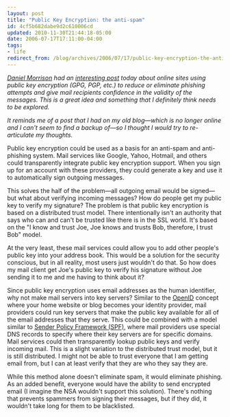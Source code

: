 ```yaml
---
layout: post
title: "Public Key Encryption: the anti-spam"
id: 4cf5b682dabe9d2c610006cd
updated: 2010-11-30T21:44:18-05:00
date: 2006-07-17T17:11:00-04:00
tags:
- life
redirect_from: /blog/archives/2006/07/17/public-key-encryption-the-anti-spam/
---
```


<em><a href="http://ifstatement.blogspot.com/">Daniel Morrison</a> had an <a title="Sign Up?" href="http://ifstatement.blogspot.com/2006/07/sign-up.html">interesting post</a> today about online sites using public key encryption (GPG, PGP, etc.) to reduce or eliminate phishing attempts and give mail recipients confidence in the validity of the messages. This is a great idea and something that I definitely think needs to be explored.</em>

<em>It reminds me of a post that I had on my old blog—which is no longer online and I can't seem to find a backup of—so I thought I would try to re-articulate my thoughts.</em>

Public key encryption could be used as a basis for an anti-spam and anti-phishing system. Mail services like Google, Yahoo, Hotmail, and others could transparently integrate public key encryption support. When you sign up for an account with these providers, they could generate a key and use it to automatically sign outgoing messages.

This solves the half of the problem—all outgoing email would be signed—but what about verifying incoming messages? How do people get my public key to verify my signature? The problem is that public key encryption is based on a distributed trust model. There intentionally isn't an authority that says who can and can't be trusted like there is in the SSL world. It's based on the "I know and trust Joe, Joe knows and trusts Bob, therefore, I trust Bob" model.

At the very least, these mail services could allow you to add other people's public key into your address book. This would be a solution for the security conscious, but in all reality, most users just wouldn't do that. So how does my mail client get Joe's public key to verify his signature without Joe sending it to me and me having to think about it?

Since public key encryption uses email addresses as the human identifier, why not make mail servers into key servers? Similar to the <a href="http://openid.net/">OpenID</a> concept where your home website or blog becomes your identity provider, mail providers could run key servers that make the public key available for all of the email addresses that they serve. This could be combined with a model similar to <a href="http://www.openspf.org/">Sender Policy Framework (SPF)</a>, where mail providers use special DNS records to specify where their key servers are for specific domains. Mail services could then transparently lookup public keys and verify incoming mail. This is a slight variation to the distributed trust model, but it is still distributed. I might not be able to trust everyone that I am getting email from, but I can at least verify that they are who they say they are.

While this method alone doesn't eliminate spam, it would eliminate phishing. As an added benefit, everyone would have the ability to send encrypted email (I imagine the NSA wouldn't support this solution). There's nothing that prevents spammers from signing their messages, but if they did, it wouldn't take long for them to be blacklisted.
